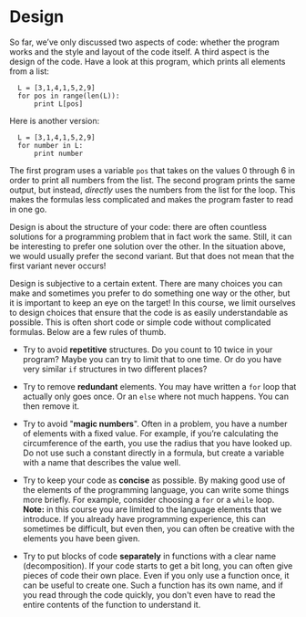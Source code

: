 # Design

So far, we’ve only discussed two aspects of code: whether the program works and the style and layout of the code itself. A third aspect is the design of the code. Have a look at this program, which prints all elements from a list:

      L = [3,1,4,1,5,2,9]
      for pos in range(len(L)):
          print L[pos]

Here is another version:

      L = [3,1,4,1,5,2,9]
      for number in L:
          print number

The first program uses a variable `pos` that takes on the values 0 through 6 in order to print all numbers from the list. The second program prints the same output, but instead, _directly_ uses the numbers from the list for the loop. This makes the formulas less complicated and makes the program faster to read in one go.

Design is about the structure of your code: there are often countless solutions for a programming problem that in fact work the same. Still, it can be interesting to prefer one solution over the other. In the situation above, we would usually prefer the second variant. But that does not mean that the first variant never occurs!

Design is subjective to a certain extent. There are many choices you can make and sometimes you prefer to do something one way or the other, but it is important to keep an eye on the target! In this course, we limit ourselves to design choices that ensure that the code is as easily understandable as possible. This is often short code or simple code without complicated formulas. Below are a few rules of thumb.

- Try to avoid **repetitive** structures. Do you count to 10 twice in your program? Maybe you can try to limit that to one time. Or do you have very similar `if` structures in two different places?

- Try to remove **redundant** elements. You may have written a `for` loop that actually only goes once. Or an `else` where not much happens. You can then remove it.

- Try to avoid "**magic numbers**". Often in a problem, you have a number of elements with a fixed value. For example, if you’re calculating the circumference of the earth, you use the radius that you have looked up. Do not use such a constant directly in a formula, but create a variable with a name that describes the value well.

- Try to keep your code as **concise** as possible. By making good use of the elements of the programming language, you can write some things more briefly. For example, consider choosing a `for` or a `while` loop. **Note:** in this course you are limited to the language elements that we introduce. If you already have programming experience, this can sometimes be difficult, but even then, you can often be creative with the elements you have been given.

- Try to put blocks of code **separately** in functions with a clear name (decomposition). If your code starts to get a bit long, you can often give pieces of code their own place. Even if you only use a function once, it can be useful to create one. Such a function has its own name, and if you read through the code quickly, you don't even have to read the entire contents of the function to understand it.
